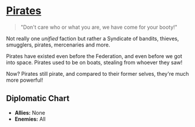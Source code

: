 # [Pirates](pirates)

> "Don't care who or what you are, we have come for your booty!"

Not really one *unified* faction but rather a Syndicate of bandits, thieves, smugglers, pirates, mercenaries and more.

Pirates have existed even before the Federation, and even before we got into space. Pirates used to be on boats, stealing from whoever they saw!

Now? Pirates still pirate, and compared to their former selves, they're much more powerful!

## Diplomatic Chart

- **Allies:** None
- **Enemies:** All
